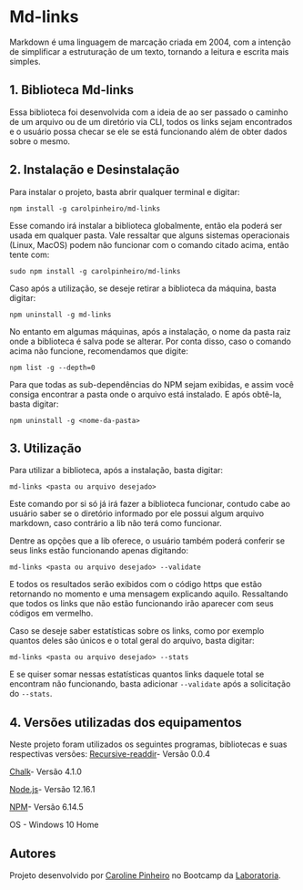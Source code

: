 # Md-links

Markdown é uma linguagem de marcação criada em 2004, com a intenção de simplificar a estruturação de um texto, tornando a leitura e escrita mais simples. 
## 1. Biblioteca Md-links
Essa biblioteca foi desenvolvida com a ideia de ao ser passado o caminho de um arquivo ou de um diretório via CLI,  todos os links sejam encontrados e o usuário possa checar se ele se está funcionando além de obter dados sobre o mesmo.

## 2. Instalação e Desinstalação
Para instalar o projeto, basta abrir qualquer terminal e digitar:

    npm install -g carolpinheiro/md-links
Esse comando irá instalar a biblioteca globalmente, então ela poderá ser usada em qualquer pasta.
Vale ressaltar que alguns sistemas operacionais (Linux, MacOS) podem não funcionar com o comando citado acima, então tente com:

    sudo npm install -g carolpinheiro/md-links

Caso após a utilização, se deseje retirar a biblioteca da máquina, basta digitar:

    npm uninstall -g md-links
No entanto em algumas máquinas, após a instalação, o nome da pasta raiz onde a biblioteca é salva pode se alterar. Por conta disso, caso o comando acima não funcione, recomendamos que digite:

    npm list -g --depth=0
Para que todas as sub-dependências do NPM sejam exibidas, e assim você consiga encontrar a pasta onde o arquivo está instalado. E após obtê-la, basta digitar:

    npm uninstall -g <nome-da-pasta>



## 3. Utilização
Para utilizar a biblioteca, após a instalação, basta digitar:

    md-links <pasta ou arquivo desejado>
Este comando por si só já irá fazer a biblioteca funcionar, contudo cabe ao usuário saber se o diretório informado por ele possui algum arquivo markdown, caso contrário a lib não terá como funcionar.

Dentre as opções que a lib oferece, o usuário também poderá conferir se seus links estão funcionando apenas digitando:

    md-links <pasta ou arquivo desejado> --validate
E todos os resultados serão exibidos com o código https que estão retornando no momento e uma mensagem explicando aquilo. Ressaltando que todos os links que não estão funcionando irão aparecer com seus códigos em vermelho.

Caso se deseje saber estatísticas sobre os links, como por exemplo quantos deles são únicos e o total geral do arquivo, basta digitar:

    md-links <pasta ou arquivo desejado> --stats
E se quiser somar nessas estatísticas quantos links daquele total se encontram não funcionando, basta adicionar `--validate` após a solicitação do `--stats`.


## 4. Versões utilizadas dos equipamentos
Neste projeto foram utilizados os seguintes programas, bibliotecas e suas respectivas versões:
[Recursive-readdir](https://www.npmjs.com/package/recursive-readdir)- Versão 0.0.4

[Chalk](https://www.npmjs.com/package/chalk)- Versão 4.1.0

[Node.js](https://nodejs.org/en/)- Versão 12.16.1

[NPM](https://nodejs.org/en/)- Versão 6.14.5

OS - Windows 10 Home

## Autores

Projeto desenvolvido por [Caroline Pinheiro](https://github.com/carolpinheiro) no Bootcamp da [Laboratoria](https://github.com/laboratoria).
